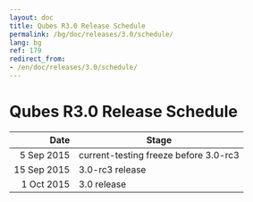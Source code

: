 ```yaml
---
layout: doc
title: Qubes R3.0 Release Schedule
permalink: /bg/doc/releases/3.0/schedule/
lang: bg
ref: 179
redirect_from:
- /en/doc/releases/3.0/schedule/
---
```


Qubes R3.0 Release Schedule
===========================

|  Date       | Stage                                 |
| -----------:| ------------------------------------- |
|  5 Sep 2015 | current-testing freeze before 3.0-rc3 |
| 15 Sep 2015 | 3.0-rc3 release                       |
|  1 Oct 2015 | 3.0 release                           |
